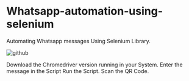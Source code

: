 # Whatsapp-automation-using-selenium
Automating Whatsapp messages Using Selenium Library.
 
![github](https://user-images.githubusercontent.com/75750252/107936202-5ff4ce00-6fa8-11eb-8e14-8f51a794b6ef.png)

Download the Chromedriver version running in your System.
Enter the message in the Script
Run the Script. 
Scan the QR Code.

